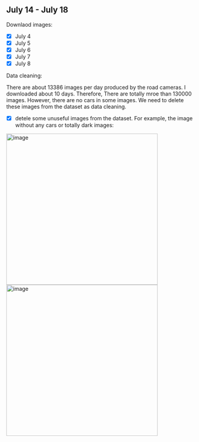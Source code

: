## July 14 - July 18

Downlaod images: 
- [x] July 4
- [x] July 5
- [x] July 6
- [x] July 7
- [x] July 8

Data cleaning: 

There are about 13386 images per day produced by the road cameras. I downloaded about 10 days. Therefore, There are totally mroe than 130000 images. However, there are no cars in some images. We need to delete these images from the dataset as data cleaning.

- [x] detele some unuseful images from the dataset. For example, the image without any cars or totally dark images:

<div align="left">
<img width="400" alt="image" src="https://github.com/tjboise/ITDintern/assets/95270677/6d13cb07-3a7b-4acc-a16e-d0004f7c8b82">
<img width="400" alt="image" src="https://github.com/tjboise/ITDintern/assets/95270677/cdd1f637-17a5-4abb-a425-0ff44d94a76f">
</div>
